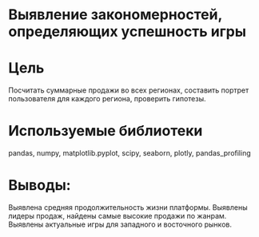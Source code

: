 # Выявление закономерностей, определяющих успешность игры
# Цель
Посчитать суммарные продажи во всех регионах, составить портрет пользователя для каждого региона, проверить гипотезы.

# Используемые библиотеки
pandas, numpy, matplotlib.pyplot, scipy, seaborn, plotly, pandas_profiling

# Выводы:
Выявлена средняя продолжительность жизни платформы. Выявлены лидеры продаж, найдены самые высокие продажи по жанрам. Выявлены актуальные игры для западного и восточного рынков.
